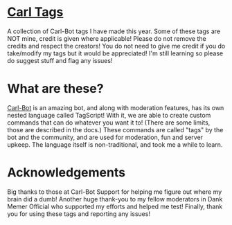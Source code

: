 # [Carl Tags](https://docs.carl.gg/tags-and-triggers/tags-advanced-usage/ "All the info you could possibly need!")
A collection of Carl-Bot tags I have made this year.
Some of these tags are NOT mine, credit is given where applicable! Please do not remove the credits and respect the creators!
You do not need to give me credit if you do take/modify my tags but it would be appreciated!
I'm still learning so please do suggest stuff and flag any issues!

# What are these?
[Carl-Bot](https://discord.com/oauth2/authorize?client_id=235148962103951360&scope=bot&permissions=66321471 "Cool Bot!") is an amazing bot, and along with moderation features, has its own nested language called TagScript!
With it, we are able to create custom commands that can do whatever you want it to! (There are some limits, those are described in the docs.)
These commands are called "tags" by the bot and the community, and are used for moderation, fun and server upkeep.
The language itself is non-traditional, and took me a while to learn.

# Acknowledgements
Big thanks to those at Carl-Bot Support for helping me figure out where my brain did a dumb!
Another huge thank-you to my fellow moderators in Dank Memer Official who supported my efforts and helped me test!
Finally, thank you for using these tags and reporting any issues!
